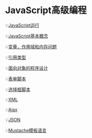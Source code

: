 # JavaScript高级编程

:bulb:[JavaScript运行](https://github.com/Lumnca/StudyJS/blob/master/JavaScript.md)

:bulb:[JavaScript基本概念](https://github.com/Lumnca/StudyJS/blob/master/JavaScript%E5%9F%BA%E6%9C%AC%E6%A6%82%E5%BF%B5.md)

:bulb:[变量，作用域和内存问题](https://github.com/Lumnca/JavaScript/blob/master/%E5%85%B6%E4%BB%96%E9%97%AE%E9%A2%98.md)

:bulb:[引用类型](https://github.com/Lumnca/JavaScript/blob/master/%E5%BC%95%E7%94%A8%E7%B1%BB%E5%9E%8B.md)

:bulb:[面向对象的程序设计](https://github.com/Lumnca/JavaScript/blob/master/%E9%9D%A2%E5%90%91%E5%AF%B9%E8%B1%A1%E7%9A%84%E7%A8%8B%E5%BA%8F%E8%AE%BE%E8%AE%A1.md)

:bulb:[表单脚本](https://github.com/Lumnca/StudyJS/blob/master/%E8%A1%A8%E5%8D%95%E8%84%9A%E6%9C%AC.md)

:bulb:[选择框脚本](https://github.com/Lumnca/StudyJS/blob/master/%E9%80%89%E6%8B%A9%E6%A1%86%E8%84%9A%E6%9C%AC.md)

:bulb:[XML](https://github.com/Lumnca/StudyJS/blob/master/XML.md)

:bulb:[Ajax](https://github.com/Lumnca/StudyJS/blob/master/Ajax.md)

:bulb:[JSON](https://github.com/Lumnca/StudyJS/blob/master/JSON.md)

:bulb:[Mustache模板语言](https://github.com/Lumnca/JavaScript/blob/master/Mustache.md)
